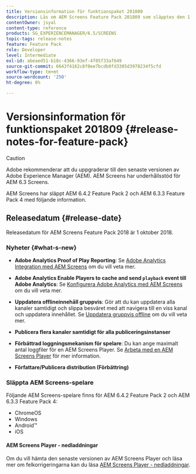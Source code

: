 ```yaml
---
title: Versionsinformation för funktionspaket 201809
description: Läs om AEM Screens Feature Pack 201809 som släpptes den 1 oktober 2018.
contentOwner: jsyal
content-type: reference
products: SG_EXPERIENCEMANAGER/6.5/SCREENS
topic-tags: release-notes
feature: Feature Pack
role: Developer
level: Intermediate
exl-id: abeaed51-b18c-4366-93ef-4f05f33af649
source-git-commit: 6643f4162c8f0ee7bcdb0fd3305d3978234f5cfd
workflow-type: tm+mt
source-wordcount: '250'
ht-degree: 0%

---
```


# Versionsinformation för funktionspaket 201809 {#release-notes-for-feature-pack}

>[!CAUTION]
>
>Adobe rekommenderar att du uppgraderar till den senaste versionen av Adobe Experience Manager (AEM). AEM Screens har underhållsstöd för AEM 6.3 Screens.

AEM Screens har släppt AEM 6.4.2 Feature Pack 2 och AEM 6.3.3 Feature Pack 4 med följande information.

## Releasedatum {#release-date}

Releasedatum för AEM Screens Feature Pack 2018 är 1 oktober 2018.

### Nyheter {#what-s-new}

* **Adobe Analytics Proof of Play Reporting**: Se [Adobe Analytics Integration med AEM Screens](adobe-analytics-integration-aem-screens.md) om du vill veta mer.

* **Adobe Analytics Enable Players to cache and send `playback` event till Adobe Analytics**: Se [Konfigurera Adobe Analytics med AEM Screens](configuring-adobe-analytics-aem-screens.md) om du vill veta mer.

* **Uppdatera offlineinnehåll gruppvis**: Gör att du kan uppdatera alla kanaler samtidigt och slippa besväret med att navigera till en viss kanal och uppdatera innehållet. Se [Uppdatera gruppvis offline](bulk-offline-update.md) om du vill veta mer.

* **Publicera flera kanaler samtidigt för alla publiceringsinstanser**
* **Förbättrad loggningsmekanism för spelare**: Du kan ange maximalt antal loggfiler för en AEM Screens Player. Se [Arbeta med en AEM Screens Player](working-with-screens-player.md) för mer information.

* **Författare/Publicera distribution (Förbättring)**

### Släppta AEM Screens-spelare

Följande AEM Screens-spelare finns för AEM 6.4.2 Feature Pack 2 och AEM 6.3.3 Feature Pack 4:

* ChromeOS
* Windows
* Android™
* iOS

#### AEM Screens Player - nedladdningar

Om du vill hämta den senaste versionen av AEM Screens Player och läsa mer om felkorrigeringarna kan du läsa [AEM Screens Player - nedladdningar](https://download.macromedia.com/screens/).
